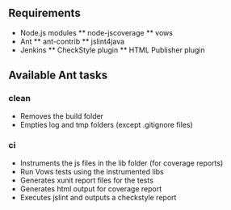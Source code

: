 ## Requirements

* Node.js modules
** node-jscoverage
** vows
* Ant
** ant-contrib
** jslint4java
* Jenkins
** CheckStyle plugin
** HTML Publisher plugin


## Available Ant tasks

### clean

* Removes the build folder
* Empties log and tmp folders (except .gitignore files)

### ci

* Instruments the js files in the lib folder (for coverage reports)
* Run Vows tests using the instrumented libs
* Generates xunit report files for the tests
* Generates html output for coverage report
* Executes jslint and outputs a checkstyle report

